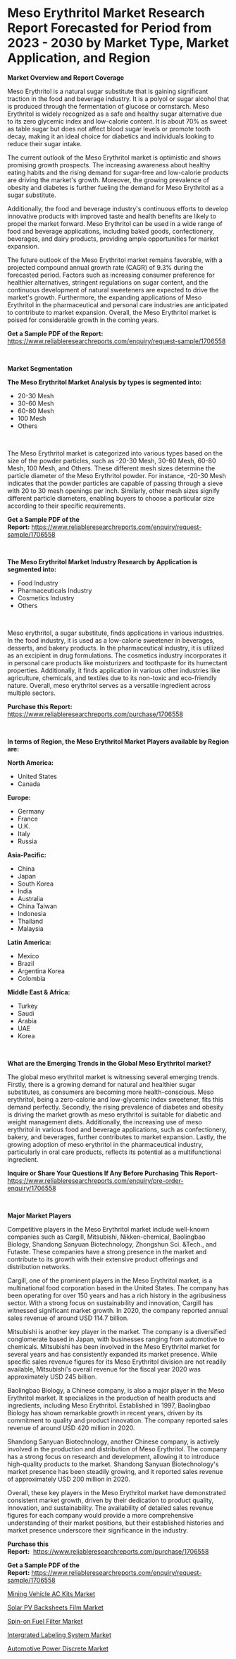 <p><h1>Meso Erythritol Market Research Report Forecasted for Period from 2023 -  2030 by Market Type, Market Application, and Region</h1></p><p><strong>Market Overview and Report Coverage</strong></p>
<p><p>Meso Erythritol is a natural sugar substitute that is gaining significant traction in the food and beverage industry. It is a polyol or sugar alcohol that is produced through the fermentation of glucose or cornstarch. Meso Erythritol is widely recognized as a safe and healthy sugar alternative due to its zero glycemic index and low-calorie content. It is about 70% as sweet as table sugar but does not affect blood sugar levels or promote tooth decay, making it an ideal choice for diabetics and individuals looking to reduce their sugar intake.</p><p>The current outlook of the Meso Erythritol market is optimistic and shows promising growth prospects. The increasing awareness about healthy eating habits and the rising demand for sugar-free and low-calorie products are driving the market's growth. Moreover, the growing prevalence of obesity and diabetes is further fueling the demand for Meso Erythritol as a sugar substitute.</p><p>Additionally, the food and beverage industry's continuous efforts to develop innovative products with improved taste and health benefits are likely to propel the market forward. Meso Erythritol can be used in a wide range of food and beverage applications, including baked goods, confectionery, beverages, and dairy products, providing ample opportunities for market expansion.</p><p>The future outlook of the Meso Erythritol market remains favorable, with a projected compound annual growth rate (CAGR) of 9.3% during the forecasted period. Factors such as increasing consumer preference for healthier alternatives, stringent regulations on sugar content, and the continuous development of natural sweeteners are expected to drive the market's growth. Furthermore, the expanding applications of Meso Erythritol in the pharmaceutical and personal care industries are anticipated to contribute to market expansion. Overall, the Meso Erythritol market is poised for considerable growth in the coming years.</p></p>
<p><strong>Get a Sample PDF of the Report:</strong> <a href="https://www.reliableresearchreports.com/enquiry/request-sample/1706558">https://www.reliableresearchreports.com/enquiry/request-sample/1706558</a></p>
<p>&nbsp;</p>
<p><strong>Market Segmentation</strong></p>
<p><strong>The Meso Erythritol Market Analysis by types is segmented into:</strong></p>
<p><ul><li>20-30 Mesh</li><li>30-60 Mesh</li><li>60-80 Mesh</li><li>100 Mesh</li><li>Others</li></ul></p>
<p>&nbsp;</p>
<p><p>The Meso Erythritol market is categorized into various types based on the size of the powder particles, such as -20-30 Mesh, 30-60 Mesh, 60-80 Mesh, 100 Mesh, and Others. These different mesh sizes determine the particle diameter of the Meso Erythritol powder. For instance, -20-30 Mesh indicates that the powder particles are capable of passing through a sieve with 20 to 30 mesh openings per inch. Similarly, other mesh sizes signify different particle diameters, enabling buyers to choose a particular size according to their specific requirements.</p></p>
<p><strong>Get a Sample PDF of the Report:</strong>&nbsp;<a href="https://www.reliableresearchreports.com/enquiry/request-sample/1706558">https://www.reliableresearchreports.com/enquiry/request-sample/1706558</a></p>
<p>&nbsp;</p>
<p><strong>The Meso Erythritol Market Industry Research by Application is segmented into:</strong></p>
<p><ul><li>Food Industry</li><li>Pharmaceuticals Industry</li><li>Cosmetics Industry</li><li>Others</li></ul></p>
<p>&nbsp;</p>
<p><p>Meso erythritol, a sugar substitute, finds applications in various industries. In the food industry, it is used as a low-calorie sweetener in beverages, desserts, and bakery products. In the pharmaceutical industry, it is utilized as an excipient in drug formulations. The cosmetics industry incorporates it in personal care products like moisturizers and toothpaste for its humectant properties. Additionally, it finds application in various other industries like agriculture, chemicals, and textiles due to its non-toxic and eco-friendly nature. Overall, meso erythritol serves as a versatile ingredient across multiple sectors.</p></p>
<p><strong>Purchase this Report:</strong>&nbsp; <a href="https://www.reliableresearchreports.com/purchase/1706558">https://www.reliableresearchreports.com/purchase/1706558</a></p>
<p>&nbsp;</p>
<p><strong>In terms of Region, the Meso Erythritol Market Players available by Region are:</strong></p>
<p>
    <p> <strong> North America: </strong>
        <ul>
            <li>United States</li>
            <li>Canada</li>
        </ul>
        </p> 
    <p> <strong> Europe: </strong>
        <ul>
            <li>Germany</li>
            <li>France</li>
            <li>U.K.</li>
            <li>Italy</li>
            <li>Russia</li>
        </ul>
        </p> 
    <p> <strong> Asia-Pacific: </strong>
        <ul>
            <li>China</li>
            <li>Japan</li>
            <li>South Korea</li>
            <li>India</li>
            <li>Australia</li>
            <li>China Taiwan</li>
            <li>Indonesia</li>
            <li>Thailand</li>
            <li>Malaysia</li>
        </ul>
        </p> 
    <p> <strong> Latin America: </strong>
        <ul>
            <li>Mexico</li>
            <li>Brazil</li>
            <li>Argentina Korea</li>
            <li>Colombia</li>
        </ul>
        </p> 
    <p> <strong> Middle East & Africa: </strong>
        <ul>
            <li>Turkey</li>
            <li>Saudi</li>
            <li>Arabia</li>
            <li>UAE</li>
            <li>Korea</li>
        </ul>
    </p>
    </p>
<p>&nbsp;</p>
<p><strong>What are the Emerging Trends in the Global Meso Erythritol market?</strong></p>
<p><p>The global meso erythritol market is witnessing several emerging trends. Firstly, there is a growing demand for natural and healthier sugar substitutes, as consumers are becoming more health-conscious. Meso erythritol, being a zero-calorie and low-glycemic index sweetener, fits this demand perfectly. Secondly, the rising prevalence of diabetes and obesity is driving the market growth as meso erythritol is suitable for diabetic and weight management diets. Additionally, the increasing use of meso erythritol in various food and beverage applications, such as confectionery, bakery, and beverages, further contributes to market expansion. Lastly, the growing adoption of meso erythritol in the pharmaceutical industry, particularly in oral care products, reflects its potential as a multifunctional ingredient.</p></p>
<p><strong>Inquire or Share Your Questions If Any Before Purchasing This Report</strong>- <a href="https://www.reliableresearchreports.com/enquiry/pre-order-enquiry/1706558">https://www.reliableresearchreports.com/enquiry/pre-order-enquiry/1706558</a></p>
<p>&nbsp;</p>
<p><strong>Major Market Players</strong></p>
<p><p>Competitive players in the Meso Erythritol market include well-known companies such as Cargill, Mitsubishi, Nikken-chemical, Baolingbao Biology, Shandong Sanyuan Biotechnology, Zhongshun Sci. &Tech., and Futaste. These companies have a strong presence in the market and contribute to its growth with their extensive product offerings and distribution networks.</p><p>Cargill, one of the prominent players in the Meso Erythritol market, is a multinational food corporation based in the United States. The company has been operating for over 150 years and has a rich history in the agribusiness sector. With a strong focus on sustainability and innovation, Cargill has witnessed significant market growth. In 2020, the company reported annual sales revenue of around USD 114.7 billion.</p><p>Mitsubishi is another key player in the market. The company is a diversified conglomerate based in Japan, with businesses ranging from automotive to chemicals. Mitsubishi has been involved in the Meso Erythritol market for several years and has consistently expanded its market presence. While specific sales revenue figures for its Meso Erythritol division are not readily available, Mitsubishi's overall revenue for the fiscal year 2020 was approximately USD 245 billion.</p><p>Baolingbao Biology, a Chinese company, is also a major player in the Meso Erythritol market. It specializes in the production of health products and ingredients, including Meso Erythritol. Established in 1997, Baolingbao Biology has shown remarkable growth in recent years, driven by its commitment to quality and product innovation. The company reported sales revenue of around USD 420 million in 2020.</p><p>Shandong Sanyuan Biotechnology, another Chinese company, is actively involved in the production and distribution of Meso Erythritol. The company has a strong focus on research and development, allowing it to introduce high-quality products to the market. Shandong Sanyuan Biotechnology's market presence has been steadily growing, and it reported sales revenue of approximately USD 200 million in 2020.</p><p>Overall, these key players in the Meso Erythritol market have demonstrated consistent market growth, driven by their dedication to product quality, innovation, and sustainability. The availability of detailed sales revenue figures for each company would provide a more comprehensive understanding of their market positions, but their established histories and market presence underscore their significance in the industry.</p></p>
<p><strong>Purchase this Report:</strong>&nbsp;&nbsp;<a href="https://www.reliableresearchreports.com/purchase/1706558">https://www.reliableresearchreports.com/purchase/1706558</a></p>
<p></p>
<p><strong>Get a Sample PDF of the Report:</strong>&nbsp;<a href="https://www.reliableresearchreports.com/enquiry/request-sample/1706558">https://www.reliableresearchreports.com/enquiry/request-sample/1706558</a></p>
<p><p><a href="https://medium.com/@mikemonahan1944/mining-vehicle-ac-kits-market-insight-market-trends-growth-forecasted-from-2023-to-2030-65df1f39175e">Mining Vehicle AC Kits Market</a></p><p><a href="https://medium.com/@santaraynor/analyzing-solar-pv-backsheets-film-market-global-industry-perspective-and-forecast-2023-to-2030-472ad1bd9d29">Solar PV Backsheets Film Market</a></p><p><a href="https://medium.com/@haileeferry/spin-on-fuel-filter-market-competitive-analysis-market-trends-and-forecast-to-2030-3056e8a21470">Spin-on Fuel Filter Market</a></p><p><a href="https://medium.com/@nolalockman2023/intergrated-labeling-system-market-comprehensive-assessment-by-type-application-and-geography-77ce92d0996b">Intergrated Labeling System Market</a></p><p><a href="https://medium.com/@linabernier/automotive-power-discrete-market-report-reveals-the-latest-trends-and-growth-opportunities-of-this-5bfdb9796a46">Automotive Power Discrete Market</a></p></p>